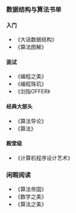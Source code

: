 ### 数据结构与算法书单
#### 入门
- 《大话数据结构》
- 《算法图解》
#### 面试
- 《编程之美》
- 《编程珠玑》
- 《剑指OFFER》
#### 经典大部头
- 《算法导论》
- 《算法》
#### 殿堂级
- 《计算机程序设计艺术》
### 闲暇阅读
- 《算法帝国》
- 《数学之美》
- 《算法之美》